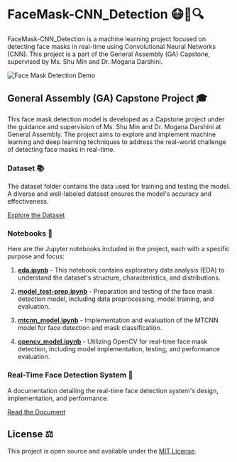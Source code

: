 # FaceMask-CNN_Detection 😷🧠🔍

FaceMask-CNN_Detection is a machine learning project focused on detecting face masks in real-time using Convolutional Neural Networks (CNN). This project is a part of the General Assembly (GA) Capstone, supervised by Ms. Shu Min and Dr. Mogana Darshini.

![Face Mask Detection Demo](https://dl.dropboxusercontent.com/scl/fi/225qgnka6z1wb46gdnbke/IMG_4221.gif?rlkey=0bf9lhbk11w2kn5c8tssaeoup&dl=0)

## General Assembly (GA) Capstone Project 🎓

This face mask detection model is developed as a Capstone project under the guidance and supervision of Ms. Shu Min and Dr. Mogana Darshini at General Assembly. The project aims to explore and implement machine learning and deep learning techniques to address the real-world challenge of detecting face masks in real-time.

### Dataset 📚

The dataset folder contains the data used for training and testing the model. A diverse and well-labeled dataset ensures the model's accuracy and effectiveness.

[Explore the Dataset](https://github.com/shamustappa/FaceMask-CNN_Detection/tree/master/dataset)

### Notebooks 📓

Here are the Jupyter notebooks included in the project, each with a specific purpose and focus:

1. [**eda.ipynb**](https://github.com/shamustappa/FaceMask-CNN_Detection/blob/master/notebooks/eda.ipynb) - This notebook contains exploratory data analysis (EDA) to understand the dataset's structure, characteristics, and distributions.

2. [**model_test-prep.ipynb**](https://github.com/shamustappa/FaceMask-CNN_Detection/blob/master/notebooks/model_test-prep.ipynb) - Preparation and testing of the face mask detection model, including data preprocessing, model training, and evaluation.

3. [**mtcnn_model.ipynb**](https://github.com/shamustappa/FaceMask-CNN_Detection/blob/master/notebooks/mtcnn_model.ipynb) - Implementation and evaluation of the MTCNN model for face detection and mask classification.

4. [**opencv_model.ipynb**](https://github.com/shamustappa/FaceMask-CNN_Detection/blob/master/notebooks/opencv_model.ipynb) - Utilizing OpenCV for real-time face mask detection, including model implementation, testing, and performance evaluation.

### Real-Time Face Detection System 🎥

A documentation detailing the real-time face detection system's design, implementation, and performance.

[Read the Document](https://github.com/shamustappa/FaceMask-CNN_Detection/blob/master/Real-Time%20Face%20Detection%20System.pdf)

## License ⚖️

This project is open source and available under the [MIT License](LICENSE).
